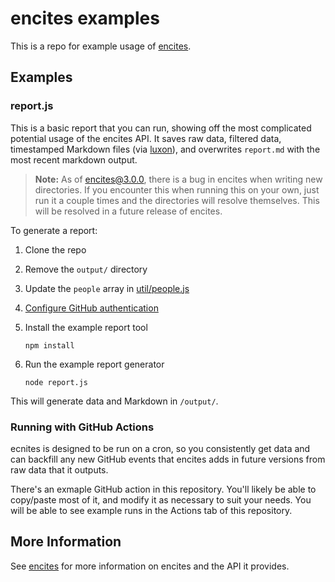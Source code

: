 # encites examples

This is a repo for example usage of [encites](https://github.com/cutenode/encites).

## Examples

### report.js

This is a basic report that you can run, showing off the most complicated potential usage of the encites API. It saves raw data, filtered data, timestamped Markdown files (via [luxon](https://npm.im/luxon)), and overwrites `report.md` with the most recent markdown output.

> **Note:** As of encites@3.0.0, there is a bug in encites when writing new directories. If you encounter this when running this on your own, just run it a couple times and the directories will resolve themselves. This will be  resolved in a future release of encites.

To generate a report:

1. Clone the repo

2. Remove the `output/` directory

3. Update the `people` array in [util/people.js](util/people.js)

4. [Configure GitHub authentication](https://github.com/cutenode/encites#environment-variables)

5. Install the example report tool

    ```console
    npm install
    ```

6. Run the example report generator

    ```console
    node report.js
    ```

This will generate data and Markdown in `/output/`.

### Running with GitHub Actions

ecnites is designed to be run on a cron, so you consistently get data and can backfill any new GitHub events that encites adds in future versions from raw data that it outputs.

There's an exmaple GitHub action in this repository. You'll likely be able to copy/paste most of it, and modify it as necessary to suit your needs. You will be able to see example runs in the Actions tab of this repository.

## More Information

See [encites](https://github.com/cutenode/encites) for more information on encites and the API it provides.
